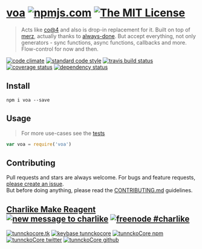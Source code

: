# [voa][author-www-url] [![npmjs.com][npmjs-img]][npmjs-url] [![The MIT License][license-img]][license-url] 

> Acts like [co@4](https://github.com/tj/co) and also is drop-in replacement for it. Built on top of [merz](https://github.com/hybridables/merz), actually thanks to [always-done](https://github.com/hybridables/always-done). But accept everything, not only generators - sync functions, async functions, callbacks and more. Flow-control for now and then.

[![code climate][codeclimate-img]][codeclimate-url] [![standard code style][standard-img]][standard-url] [![travis build status][travis-img]][travis-url] [![coverage status][coveralls-img]][coveralls-url] [![dependency status][david-img]][david-url]


## Install
```
npm i voa --save
```


## Usage
> For more use-cases see the [tests](./test.js)

```js
var voa = require('voa')
```


## Contributing
Pull requests and stars are always welcome. For bugs and feature requests, [please create an issue](https://github.com/hybridables/voa/issues/new).  
But before doing anything, please read the [CONTRIBUTING.md](./CONTRIBUTING.md) guidelines.


## [Charlike Make Reagent](http://j.mp/1stW47C) [![new message to charlike][new-message-img]][new-message-url] [![freenode #charlike][freenode-img]][freenode-url]

[![tunnckocore.tk][author-www-img]][author-www-url] [![keybase tunnckocore][keybase-img]][keybase-url] [![tunnckoCore npm][author-npm-img]][author-npm-url] [![tunnckoCore twitter][author-twitter-img]][author-twitter-url] [![tunnckoCore github][author-github-img]][author-github-url]


[npmjs-url]: https://www.npmjs.com/package/voa
[npmjs-img]: https://img.shields.io/npm/v/voa.svg?label=voa

[license-url]: https://github.com/hybridables/voa/blob/master/LICENSE.md
[license-img]: https://img.shields.io/badge/license-MIT-blue.svg


[codeclimate-url]: https://codeclimate.com/github/hybridables/voa
[codeclimate-img]: https://img.shields.io/codeclimate/github/hybridables/voa.svg

[travis-url]: https://travis-ci.org/hybridables/voa
[travis-img]: https://img.shields.io/travis/hybridables/voa.svg

[coveralls-url]: https://coveralls.io/r/hybridables/voa
[coveralls-img]: https://img.shields.io/coveralls/hybridables/voa.svg

[david-url]: https://david-dm.org/hybridables/voa
[david-img]: https://img.shields.io/david/hybridables/voa.svg

[standard-url]: https://github.com/feross/standard
[standard-img]: https://img.shields.io/badge/code%20style-standard-brightgreen.svg


[author-www-url]: http://www.tunnckocore.tk
[author-www-img]: https://img.shields.io/badge/www-tunnckocore.tk-fe7d37.svg

[keybase-url]: https://keybase.io/tunnckocore
[keybase-img]: https://img.shields.io/badge/keybase-tunnckocore-8a7967.svg

[author-npm-url]: https://www.npmjs.com/~tunnckocore
[author-npm-img]: https://img.shields.io/badge/npm-~tunnckocore-cb3837.svg

[author-twitter-url]: https://twitter.com/tunnckoCore
[author-twitter-img]: https://img.shields.io/badge/twitter-@tunnckoCore-55acee.svg

[author-github-url]: https://github.com/tunnckoCore
[author-github-img]: https://img.shields.io/badge/github-@tunnckoCore-4183c4.svg

[freenode-url]: http://webchat.freenode.net/?channels=charlike
[freenode-img]: https://img.shields.io/badge/freenode-%23charlike-5654a4.svg

[new-message-url]: https://github.com/tunnckoCore/ama
[new-message-img]: https://img.shields.io/badge/ask%20me-anything-green.svg